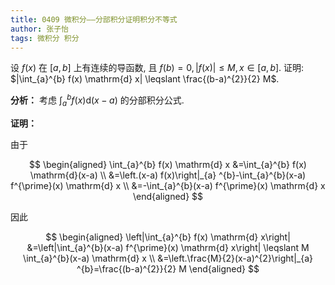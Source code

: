 ```yaml
---
title: 0409 微积分——分部积分证明积分不等式
author: 张子怡
tags: 微积分 积分
---
```



设 $f(x)$ 在 $[a, b]$ 上有连续的导函数, 且 $f(b)=0,|f(x)| \leqslant M, x \in[a, b]$.
证明: $|\int_{a}^{b} f(x) \mathrm{d} x| \leqslant \frac{(b-a)^{2}}{2} M$.


<!--more-->



**分析：** 考虑 $\int_{a}^{b} f(x) \mathrm{d}(x-a)$ 的分部积分公式.



**证明：** 

由于

$$
\begin{aligned}
\int_{a}^{b} f(x) \mathrm{d} x &=\int_{a}^{b} f(x) \mathrm{d}(x-a) \\
&=\left.(x-a) f(x)\right|_{a} ^{b}-\int_{a}^{b}(x-a) f^{\prime}(x) \mathrm{d} x \\
&=-\int_{a}^{b}(x-a) f^{\prime}(x) \mathrm{d} x
\end{aligned}
$$

因此

$$
\begin{aligned}
\left|\int_{a}^{b} f(x) \mathrm{d} x\right| &=\left|\int_{a}^{b}(x-a) f^{\prime}(x) \mathrm{d} x\right| \leqslant M \int_{a}^{b}(x-a) \mathrm{d} x \\
&=\left.\frac{M}{2}(x-a)^{2}\right|_{a} ^{b}=\frac{(b-a)^{2}}{2} M
\end{aligned}
$$
